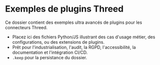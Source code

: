 # Exemples de plugins Threed

Ce dossier contient des exemples ultra avancés de plugins pour les connecteurs Threed.
- Placez ici des fichiers Python/JS illustrant des cas d'usage métier, des configurations, ou des extensions de plugins.
- Prêt pour l'industrialisation, l'audit, la RGPD, l'accessibilité, la documentation et l'intégration CI/CD.
- `.keep` pour la persistance du dossier.
